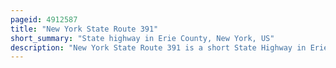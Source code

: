 ```yaml
---
pageid: 4912587
title: "New York State Route 391"
short_summary: "State highway in Erie County, New York, US"
description: "New York State Route 391 is a short State Highway in Erie County, New York, in the United States. The Route is marked as northsouth however it more closely follows a southeastnorthwest Alignment between Ny277 in the Hamlet of north Boston and U. S. Route 62 in the City of Hamburg. Ny391 meets the southern expressway North of north Boston. The two Ends of Ny391 are located in residential Areas however the middle Section of the Route passes through more rural Areas of the Towns Boston and Hamburg."
---
```

